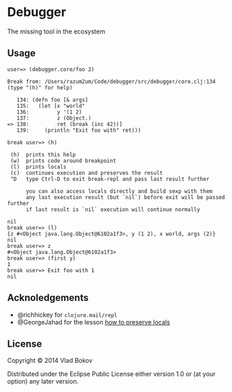# Debugger

The missing tool in the ecosystem

## Usage

```
user=> (debugger.core/foo 2)

Break from: /Users/razum2um/Code/debugger/src/debugger/core.clj:134 (type "(h)" for help)

   134: (defn foo [& args]
   135:   (let [x "world"
   136:         y '(1 2)
   137:         z (Object.)
=> 138:         ret (break (inc 42))]
   139:     (println "Exit foo with" ret)))

break user=> (h)

 (h)  prints this help
 (w)  prints code around breakpoint
 (l)  prints locals
 (c)  continues execution and preserves the result
 ^D   type Ctrl-D to exit break-repl and pass last result further

      you can also access locals directly and build sexp with them
      any last execution result (but `nil`) before exit will be passed further
      if last result is `nil` execution will continue normally

nil
break user=> (l)
{z #<Object java.lang.Object@6102a1f3>, y (1 2), x world, args (2)}
nil
break user=> z
#<Object java.lang.Object@6102a1f3>
break user=> (first y)
1
break user=> Exit foo with 1
nil
```

## Acknoledgements

- @richhickey for `clojure.mail/repl`
- @GeorgeJahad for the lesson [how to preserve locals](https://github.com/GeorgeJahad/debug-repl/blob/master/src/alex_and_georges/debug_repl.clj#L68)

## License

Copyright © 2014 Vlad Bokov

Distributed under the Eclipse Public License either version 1.0 or (at
your option) any later version.

